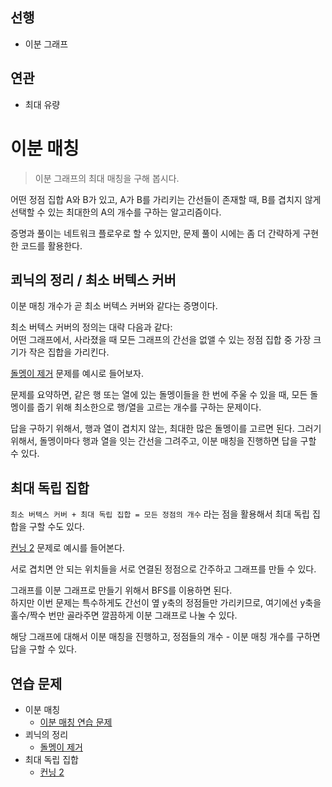 ## 선행

- 이분 그래프

## 연관

- 최대 유량

# 이분 매칭

> 이분 그래프의 최대 매칭을 구해 봅시다.

어떤 정점 집합 A와 B가 있고, A가 B를 가리키는 간선들이 존재할 때, B를 겹치지 않게 선택할 수 있는 최대한의 A의 개수를 구하는 알고리즘이다.

증명과 풀이는 네트워크 플로우로 할 수 있지만, 문제 풀이 시에는 좀 더 간략하게 구현한 코드를 활용한다.

## 쾨닉의 정리 / 최소 버텍스 커버

이분 매칭 개수가 곧 최소 버텍스 커버와 같다는 증명이다.

최소 버텍스 커버의 정의는 대략 다음과 같다:  
어떤 그래프에서, 사라졌을 때 모든 그래프의 간선을 없앨 수 있는 정점 집합 중 가장 크기가 작은 집합을 가리킨다.

[돌멩이 제거](https://www.acmicpc.net/problem/1867) 문제를 예시로 들어보자.

문제를 요약하면, 같은 행 또는 열에 있는 돌멩이들을 한 번에 주울 수 있을 때, 모든 돌멩이를 줍기 위해 최소한으로 행/열을 고르는 개수를 구하는 문제이다.

답을 구하기 위해서, 행과 열이 겹치지 않는, 최대한 많은 돌멩이를 고르면 된다.
그러기 위해서, 돌멩이마다 행과 열을 잇는 간선을 그려주고, 이분 매칭을 진행하면 답을 구할 수 있다.

## 최대 독립 집합

`최소 버텍스 커버 + 최대 독립 집합 = 모든 정점의 개수` 라는 점을 활용해서 최대 독립 집합을 구할 수도 있다.

[컨닝 2](https://www.acmicpc.net/problem/11014) 문제로 예시를 들어본다.

서로 겹치면 안 되는 위치들을 서로 연결된 정점으로 간주하고 그래프를 만들 수 있다.

그래프를 이분 그래프로 만들기 위해서 BFS를 이용하면 된다.  
하지만 이번 문제는 특수하게도 간선이 옆 y축의 정점들만 가리키므로, 여기에선 y축을 홀수/짝수 번만 골라주면 깔끔하게 이분 그래프로 나눌 수 있다.

해당 그래프에 대해서 이분 매칭을 진행하고, 정점들의 개수 - 이분 매칭 개수를 구하면 답을 구할 수 있다.

## 연습 문제

- 이분 매칭
  - [이분 매칭 연습 문제](https://www.acmicpc.net/step/38)
- 쾨닉의 정리
  - [돌멩이 제거](https://www.acmicpc.net/problem/1867)
- 최대 독립 집합
  - [컨닝 2](https://www.acmicpc.net/problem/11014)

